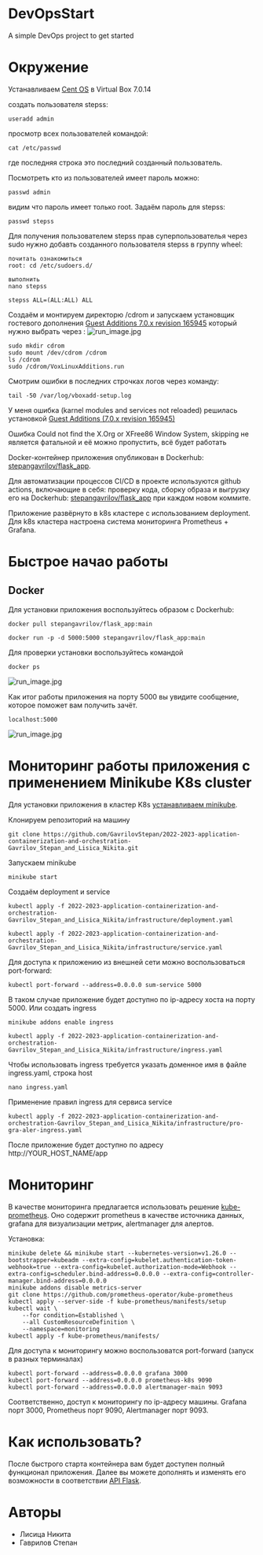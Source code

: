 # DevOpsStart
A simple DevOps project to get started


# Окружение
Устанавливаем [Cent OS](https://www.centos.org/) в Virtual Box 7.0.14

создать пользователя stepss:
```
useradd admin
```
просмотр всех пользователей командой:
```
cat /etc/passwd
```
где последняя строка это последний созданный пользователь.

Посмотреть кто из пользователей имеет пароль можно:

```
passwd admin
```
видим что пароль имеет только root.
Задаём пароль для stepss:

```
passwd stepss

```
Для получения пользователем stepss прав суперпользователья через sudo нужно добавть созданного пользователя stepss в группу wheel:

```
почитать ознакомиться
root: cd /etc/sudoers.d/

выполнить
nano stepss

stepss ALL=(ALL:ALL) ALL
```

Создаём и монтируем директорю /cdrom и запускаем установщик гостевого дополнения [Guest Additions 7.0.x revision 165945](https://www.virtualbox.org/wiki/Testbuilds)  который нужно выбрать через :
![run_image.jpg](images/localhost.jpg '1.jpg')
```
sudo mkdir cdrom
sudo mount /dev/cdrom /cdrom
ls /cdrom
sudo /cdrom/VoxLinuxAdditions.run
```
Смотрим ошибки в последних строчках логов через команду:

```
tail -50 /var/log/vboxadd-setup.log
```
У меня ошибка (karnel modules and services not reloaded) решилась установкой [Guest Additions (7.0.x revision 165945)](https://www.virtualbox.org/wiki/Testbuilds)

Ошибка Could not find the X.Org or XFree86 Window System, skipping не является фатальной и её можно пропустить, всё будет работать













Docker-контейнер приложения опубликован в Dockerhub: [stepangavrilov/flask_app](https://hub.docker.com/repository/docker/stepangavrilov/flask_app/general).

Для автоматизации процессов CI/CD в проекте используются github actions, включающие в себя: проверку кода, сборку образа и выгрузку его на Dockerhub: [stepangavrilov/flask_app](https://hub.docker.com/repository/docker/stepangavrilov/flask_app/general) при каждом новом коммите.

Приложение развёрнуто в k8s кластере с использованием deployment.
Для k8s кластера настроена система мониторинга Prometheus + Grafana.

# Быстрое начао работы
## Docker
Для установки приложения воспользуйтесь образом с Dockerhub:
```
docker pull stepangavrilov/flask_app:main

docker run -p -d 5000:5000 stepangavrilov/flask_app:main
```
Для проверки установки воспользуйтесь командой
```
docker ps
```

![run_image.jpg](images/run_image.jpg 'run_image.jpg')

Как итог работы приложения на порту 5000 вы увидите сообщение, которое поможет вам получить зачёт.

```
localhost:5000
```
![run_image.jpg](images/localhost.jpg 'run_image.jpg')


# Мониторинг работы приложения с применением Minikube K8s cluster
Для установки приложения в кластер K8s [устанавливаем minikube](https://minikube.sigs.k8s.io/docs/start/). 

Клонируем репозиторий на машину
```
git clone https://github.com/GavrilovStepan/2022-2023-application-containerization-and-orchestration-Gavrilov_Stepan_and_Lisica_Nikita.git

```
Запускаем minikube
```
minikube start
```
Создаём deployment и service
```
kubectl apply -f 2022-2023-application-containerization-and-orchestration-Gavrilov_Stepan_and_Lisica_Nikita/infrastructure/deployment.yaml

kubectl apply -f 2022-2023-application-containerization-and-orchestration-Gavrilov_Stepan_and_Lisica_Nikita/infrastructure/service.yaml
```
Для доступа к приложению из внешней сети можно воспользоваться port-forward: 
```
kubectl port-forward --address=0.0.0.0 sum-service 5000
```
В таком случае приложение будет доступно по ip-адресу хоста на порту 5000.
Или создать ingress
```
minikube addons enable ingress

kubectl apply -f 2022-2023-application-containerization-and-orchestration-Gavrilov_Stepan_and_Lisica_Nikita/infrastructure/ingress.yaml
```
Чтобы использовать ingress требуется указать доменное имя в файле ingress.yaml, строка host
```
nano ingress.yaml
```
Применение правил ingress для сервиса service
```
kubectl apply -f 2022-2023-application-containerization-and-orchestration-Gavrilov_Stepan_and_Lisica_Nikita/infrastructure/pro-gra-aler-ingress.yaml
```
После приложение будет доступно по адресу http://YOUR_HOST_NAME/app

# Мониторинг
В качестве мониторинга предлагается использовать решение [kube-prometheus](https://github.com/prometheus-operator/kube-prometheus/). Оно содержит prometheus в качестве источника данных, grafana для визуализации метрик, alertmanager для алертов.

Установка:
```
minikube delete && minikube start --kubernetes-version=v1.26.0 --bootstrapper=kubeadm --extra-config=kubelet.authentication-token-webhook=true --extra-config=kubelet.authorization-mode=Webhook --extra-config=scheduler.bind-address=0.0.0.0 --extra-config=controller-manager.bind-address=0.0.0.0
minikube addons disable metrics-server
git clone https://github.com/prometheus-operator/kube-prometheus
kubectl apply --server-side -f kube-prometheus/manifests/setup
kubectl wait \
	--for condition=Established \
	--all CustomResourceDefinition \
	--namespace=monitoring
kubectl apply -f kube-prometheus/manifests/
```
Для доступа к мониторингу можно воспользоватся port-forward (запуск в разных терминалах)
```
kubectl port-forward --address=0.0.0.0 grafana 3000
kubectl port-forward --address=0.0.0.0 prometheus-k8s 9090
kubectl port-forward --address=0.0.0.0 alertmanager-main 9093
```
Соответственно, доступ к мониторингу по ip-адресу машины. Grafana порт 3000, Prometheus порт 9090, Alertmanager порт 9093.

# Как использовать?
После быстрого старта контейнера вам будет доступен полный функционал приложения.
Далее вы можете дополнять и изменять его возможности в соответствии [API Flask](https://flask.palletsprojects.com/en/2.3.x/).

# Авторы
* Лисица Никита 
* Гаврилов Степан
